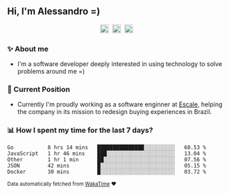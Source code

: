 ## Hi, I'm Alessandro =)

<p align="center">
  <a href="https://www.linkedin.com/in/alessandro-costa-dev/"><img src="https://img.shields.io/badge/-alessandro--costa--dev-%233f7ec6?style=flat-square&logo=Linkedin&logoColor=white" height="20"/></a>&nbsp;&nbsp;<a href="https://medium.com/@alessandro_costa"><img src="https://img.shields.io/badge/-%40alessandro__costa-%20black?style=flat-square&logo=Medium" height="20"/></a>&nbsp;&nbsp;<a href="mailto:alessandro96fc@gmail.com"><img src="https://img.shields.io/badge/-alessandro96fc%40gmail.com-%23c14438?style=flat-square&logo=Gmail&logoColor=white" height="20"/></a>
</p>

### :sparkles: About me

- I'm a software developer deeply interested in using technology to solve problems around me =)

### :office: Current Position 

-  Currently I'm proudly working as a software enginner at [Escale](https://github.com/escaletech), helping the company in its mission to redesign buying experiences in Brazil.

### :bar_chart: How I spent my time for the last 7 days?

<!--START_SECTION:waka-->
```text
Go           8 hrs 14 mins   ███████████████░░░░░░░░░░   60.53 % 
JavaScript   1 hr 46 mins    ███░░░░░░░░░░░░░░░░░░░░░░   13.04 % 
Other        1 hr 1 min      ██░░░░░░░░░░░░░░░░░░░░░░░   07.56 % 
JSON         42 mins         █░░░░░░░░░░░░░░░░░░░░░░░░   05.15 % 
Docker       30 mins         █░░░░░░░░░░░░░░░░░░░░░░░░   03.72 %
```
<!--END_SECTION:waka-->

<sub>Data automatically fetched from [WakaTime](https://wakatime.com/) :heart:</sub>
